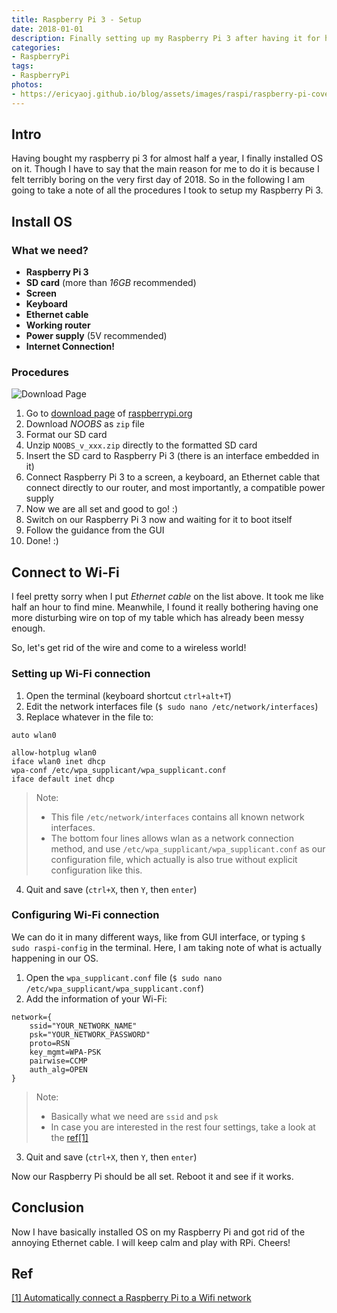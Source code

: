 ```yaml
---
title: Raspberry Pi 3 - Setup
date: 2018-01-01
description: Finally setting up my Raspberry Pi 3 after having it for half a year.
categories:
- RaspberryPi
tags:
- RaspberryPi
photos:
- https://ericyaoj.github.io/blog/assets/images/raspi/raspberry-pi-cover.png
---
```


## Intro

Having bought my raspberry pi 3 for almost half a year, I finally installed OS on it. Though I have to say that the main reason for me to do it is because I felt terribly boring on the very first day of 2018. So in the following I am going to take a note of all the procedures I took to setup my Raspberry Pi 3.

## Install OS

### What we need?

- **Raspberry Pi 3**
- **SD card** (more than *16GB* recommended)
- **Screen**
- **Keyboard**
- **Ethernet cable**
- **Working router**
- **Power supply** (5V recommended)
- **Internet Connection!**

### Procedures

![Download Page](https://ericyaoj.github.io/blog/assets/images/raspi/download-page.png)

1. Go to [download page](https://www.raspberrypi.org/downloads/) of [raspberrypi.org](https://www.raspberrypi.org/)
2. Download _NOOBS_ as `zip` file
3. Format our SD card
4. Unzip `NOOBS_v_xxx.zip` directly to the formatted SD card
5. Insert the SD card to Raspberry Pi 3 (there is an interface embedded in it)
6. Connect Raspberry Pi 3 to a screen, a keyboard, an Ethernet cable that connect directly to our router, and most importantly, a compatible power supply
7. Now we are all set and good to go! :)
8. Switch on our Raspberry Pi 3 now and waiting for it to boot itself
9. Follow the guidance from the GUI
10. Done! :)

## Connect to Wi-Fi

I feel pretty sorry when I put _Ethernet cable_ on the list above. It took me like half an hour to find mine. Meanwhile, I found it really bothering having one more disturbing wire on top of my table which has already been messy enough.

So, let's get rid of the wire and come to a wireless world!

### Setting up Wi-Fi connection

1. Open the terminal (keyboard shortcut `ctrl+alt+T`)
2. Edit the network interfaces file (`$ sudo nano /etc/network/interfaces`)
3. Replace whatever in the file to:

```
auto wlan0

allow-hotplug wlan0
iface wlan0 inet dhcp
wpa-conf /etc/wpa_supplicant/wpa_supplicant.conf
iface default inet dhcp
```

> Note:
> - This file `/etc/network/interfaces` contains all known network interfaces.
> - The bottom four lines allows wlan as a network connection method, and use `/etc/wpa_supplicant/wpa_supplicant.conf` as our configuration file, which actually is also true without explicit configuration like this.

4. Quit and save (`ctrl+X`, then `Y`, then `enter`)

### Configuring Wi-Fi connection

We can do it in many different ways, like from GUI interface, or typing `$ sudo raspi-config` in the terminal. Here, I am taking note of what is actually happening in our OS.

1. Open the `wpa_supplicant.conf` file (`$ sudo nano /etc/wpa_supplicant/wpa_supplicant.conf`)
2. Add the information of your Wi-Fi:

```
network={
    ssid="YOUR_NETWORK_NAME"
    psk="YOUR_NETWORK_PASSWORD"
    proto=RSN
    key_mgmt=WPA-PSK
    pairwise=CCMP
    auth_alg=OPEN
}
```

> Note:
> - Basically what we need are `ssid` and `psk`
> - In case you are interested in the rest four settings, take a look at the [ref[1]](http://weworkweplay.com/play/automatically-connect-a-raspberry-pi-to-a-wifi-network/)

3. Quit and save (`ctrl+X`, then `Y`, then `enter`)

Now our Raspberry Pi should be all set. Reboot it and see if it works.

## Conclusion

Now I have basically installed OS on my Raspberry Pi and got rid of the annoying Ethernet cable. I will keep calm and play with RPi. Cheers!

## Ref

[[1] Automatically connect a Raspberry Pi to a Wifi network](http://weworkweplay.com/play/automatically-connect-a-raspberry-pi-to-a-wifi-network/)